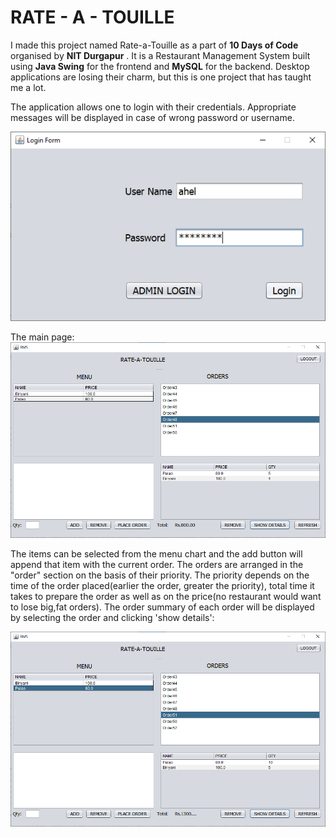# RATE - A - TOUILLE

I made this project named Rate-a-Touille as a part of **10 Days of Code** organised by **NIT Durgapur** . It is a Restaurant Management System built using **Java Swing** for the frontend and **MySQL** for the backend.
Desktop applications are losing their charm, but this is one project that has taught me a lot.

The application allows one to login with their credentials. Appropriate messages will be displayed in case of wrong password or username.

<img src="https://github.com/Ahel2000/SwingProjects/blob/main/RateATouille/Screenshots/rms6.png"/>

The main page:
<img src="https://github.com/Ahel2000/SwingProjects/blob/main/RateATouille/Screenshots/rms1.png">


The items can be selected from the menu chart and the add button will append that item with the current order. The orders are arranged in the "order" section on the basis of their priority. The priority depends on the time of the order placed(earlier the order, greater the priority), total time it takes to prepare the order as well as on the price(no restaurant would want to lose big,fat orders). The order summary of each order will be displayed by selecting the order and clicking 'show details':

<img src="https://github.com/Ahel2000/SwingProjects/blob/main/RateATouille/Screenshots/rms3.png"/>
